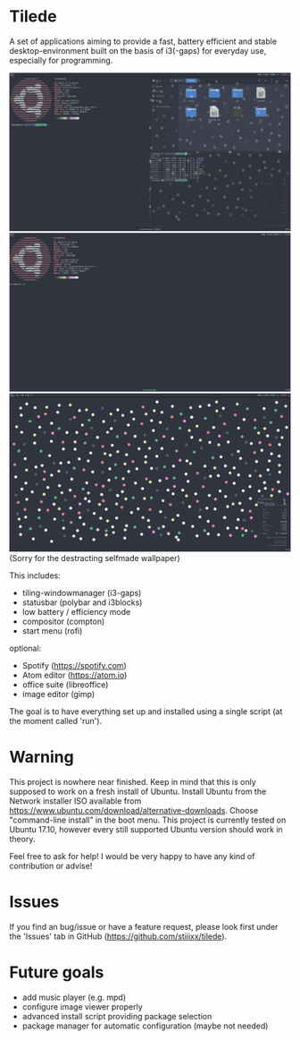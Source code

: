 # Tilede
A set of applications aiming to provide a fast, battery efficient and stable desktop-environment built on the basis of i3(-gaps) for everyday use, especially for programming.

![alt text](https://raw.githubusercontent.com/stiiixx/tilede/master/pictures/screenshots/2018-02-01-132451_1920x1080_scrot.png)
![alt text](https://raw.githubusercontent.com/stiiixx/tilede/master/pictures/screenshots/1517485153.png)
![alt text](https://raw.githubusercontent.com/stiiixx/tilede/master/pictures/screenshots/2018-02-01-190040_1920x1080_scrot.png)
(Sorry for the destracting selfmade wallpaper)


This includes:
 - tiling-windowmanager (i3-gaps)
 - statusbar (polybar and i3blocks)
 - low battery / efficiency mode
 - compositor (compton)
 - start menu (rofi)

optional:
 - Spotify (https://spotify.com)
 - Atom editor (https://atom.io)
 - office suite (libreoffice)
 - image editor (gimp)

The goal is to have everything set up and installed using a single script (at the moment called 'run').

# Warning
This project is nowhere near finished. Keep in mind that this is only supposed to work on a fresh install of Ubuntu.
Install Ubuntu from the Network installer ISO available from https://www.ubuntu.com/download/alternative-downloads.
Choose "command-line install" in the boot menu.
This project is currently tested on Ubuntu 17.10, however every still supported Ubuntu version should work in theory.

Feel free to ask for help!
I would be very happy to have any kind of contribution or advise!

# Issues
If you find an bug/issue or have a feature request, please look first under the 'Issues' tab in GitHub (https://github.com/stiiixx/tilede).

# Future goals  
 - add music player (e.g. mpd)
 - configure image viewer properly
 - advanced install script providing package selection 
 - package manager for automatic configuration (maybe not needed)
